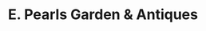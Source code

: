 ---
title: "E. Pearls Garden & Antiques"
url: /strasburg/e-pearls-garden-and-antiques/
shop: antiques
---